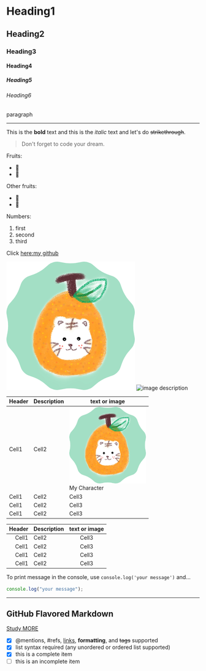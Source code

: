 <!-- Heading -->

# Heading1

## Heading2

### Heading3

#### Heading4

##### Heading5

###### Heading6

paragraph

<!-- Line -->

---

<!-- Text attributes -->

This is the **bold** text and this is the _italic_ text and let's do ~~strikethrough~~.

<!-- Quote -->

> Don't forget to code your dream.

<!-- Bullet list -->

Fruits:

- 🍎
- 🍓

Other fruits:

- 🍑
- 🍉

<!-- Numbered list -->

Numbers:

1. first
2. second
3. third

<!-- Link -->

Click [here:my github](https://github.com/SJLEE316)

<!-- Image -->

![image description](./sorang.png)
![image description](https://img.freepik.com/free-vector/word-hello-speech-bubble-vector_53876-60258.jpg?size=626&ext=jpg)

<!-- Table -->

| Header | Description | text or image                                        |
| ------ | ----------- | ---------------------------------------------------- |
| Cell1  | Cell2       | <img src="./sorang.png" width="200"><br>My Character |
| Cell1  | Cell2       | Cell3                                                |
| Cell1  | Cell2       | Cell3                                                |
| Cell1  | Cell2       | Cell3                                                |

<!-- Align Text Right or Left or Center-->

| Header | Description | text or image |
| -----: | :---------- | :-----------: |
|  Cell1 | Cell2       |     Cell3     |
|  Cell1 | Cell2       |     Cell3     |
|  Cell1 | Cell2       |     Cell3     |
|  Cell1 | Cell2       |     Cell3     |

<!-- Code -->

To print message in the console, use `console.log('your message')` and...

```js
console.log("your message");
```

---

## GitHub Flavored Markdown

[Study MORE](https://guides.github.com/features/mastering-markdown/)

<!-- CheckBox -->

- [x] @mentions, #refs, [links](), **formatting**, and <del>tags</del> supported
- [x] list syntax required (any unordered or ordered list supported)
- [x] this is a complete item
- [ ] this is an incomplete item
